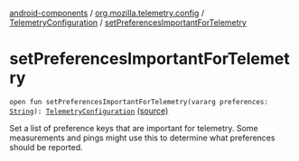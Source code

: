[android-components](../../index.md) / [org.mozilla.telemetry.config](../index.md) / [TelemetryConfiguration](index.md) / [setPreferencesImportantForTelemetry](./set-preferences-important-for-telemetry.md)

# setPreferencesImportantForTelemetry

`open fun setPreferencesImportantForTelemetry(vararg preferences: `[`String`](https://kotlinlang.org/api/latest/jvm/stdlib/kotlin/-string/index.html)`): `[`TelemetryConfiguration`](index.md) [(source)](https://github.com/mozilla-mobile/android-components/blob/master/components/service/telemetry/src/main/java/org/mozilla/telemetry/config/TelemetryConfiguration.java#L146)

Set a list of preference keys that are important for telemetry. Some measurements and pings might use this to determine what preferences should be reported.

